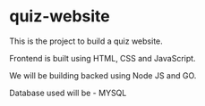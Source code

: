 # quiz-website

This is the project to build a quiz website.

Frontend is built using HTML, CSS and JavaScript.

We will be building backed using Node JS and GO.

Database used will be - MYSQL
